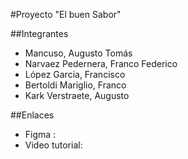
#Proyecto "El buen Sabor"

##Integrantes
- Mancuso, Augusto Tomás
- Narvaez Pedernera, Franco Federico
- López Garcia, Francisco
- Bertoldi Mariglio, Franco
- Kark Verstraete, Augusto

##Enlaces
- Figma : 
- Video tutorial: 
